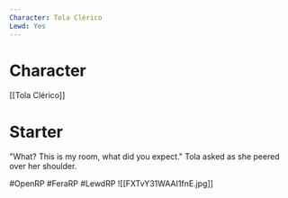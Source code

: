 ```yaml
---
Character: Tola Clérico
Lewd: Yes
---
```

# Character
[[Tola Clérico]]

# Starter
"What? This is my room, what did you expect." Tola asked as she peered over her shoulder. 

#OpenRP #FeraRP #LewdRP 
![[FXTvY31WAAI1fnE.jpg]]